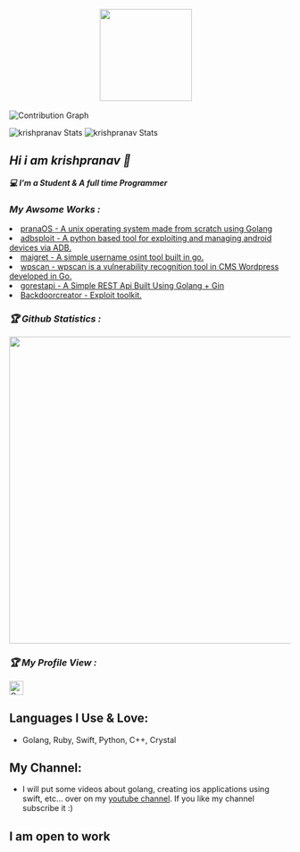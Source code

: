 <!-- Github README -->
<p align="center"><a href="https://github.com/krishpranav">
<img height="165" src="https://github-readme-stats.vercel.app/api?username=krishpranav&show_icons=true&include_all_commits=true&theme=react&cache_seconds=3200&hide_border=true" /></a>
&nbsp;&nbsp;&nbsp;
</a></p>


![Contribution Graph](https://activity-graph.herokuapp.com/graph?username=krishpranav&theme=dracula&bg_color=00000000&color=878787&line=4c8ed9&point=00000000&area=true&hide_border=tru)


![krishpranav Stats](https://github-profile-summary-cards.vercel.app/api/cards/repos-per-language?username=krishpranav&theme=solarized_dark)
![krishpranav Stats](https://github-profile-summary-cards.vercel.app/api/cards/most-commit-language?username=krishpranav&theme=solarized_dark)


<h2><b><i>Hi i am krishpranav 👋</i></b></h2>
<b><i>💻 I'm a Student & A full time Programmer</i></b>

<h3><b><i> My Awsome Works :</i></b></h3>
<li> <a href="https://github.com/pranaOS/pranaOS">pranaOS - A unix operating system made from scratch using Golang</a>
<li> <a href="https://github.com/krishpranav/adbsploit">adbsploit - A python based tool for exploiting and managing android devices via ADB.</a>
<li> <a href="https://github.com/krishpranav/maigret">maigret - A simple username osint tool built in go. </a> 
<li> <a href="https://github.com/krishpranav/wpscan">wpscan - wpscan is a vulnerability recognition tool in CMS Wordpress developed in Go.</a>
<li> <a href="https://github.com/krishpranav/gorestapi">gorestapi - A Simple REST Api Built Using Golang + Gin </a>
<li> <a href="https://github.com/krishpranav/Backdoorcreator">Backdoorcreator - Exploit toolkit.</a>



<h3><b><i>🏆 Github Statistics :</i></b></h3>
<a href="https://github.com/krishpranav"><img width=550 src="https://github-profile-trophy.vercel.app/?username=krishpranav&theme=dracula&no-frame=true&title=Followers,Stars,Commit,Repository,Issues"/></a>

<h3><b><i>🏆 My Profile View :</i></b></h3>
<a href="https://github.com/krishpranav"><img height="25" title="Counter" src="https://komarev.com/ghpvc/?username=krishpranav&color=blueviolet&style=flat-square"></a>

## Languages I Use & Love:
- Golang, Ruby, Swift, Python, C++, Crystal


## My Channel:
- I will put some videos about golang, creating ios applications using swift, etc... over on my [youtube channel](https://www.youtube.com/channel/UCW5diH8AVgy-b8BsDrDqNNw). If you like my channel subscribe it :)

## I am open to work 
